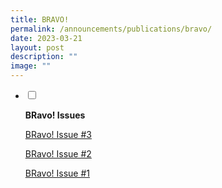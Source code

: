 ```yaml
---
title: BRAVO!
permalink: /announcements/publications/bravo/
date: 2023-03-21
layout: post
description: ""
image: ""
---
```


<ul class="jekyllcodex_accordion">
<li>
<input type="checkbox" id="accordion1">
<label for="accordion1"><p><strong>BRavo! Issues</strong></p></label>
<div>
<p><a href="/files/BRavo3JAN2023-FiNAL.pdf.pdf">BRavo! Issue #3</a></p>
<p><a href="/files/Bravo-Issue-2021.pdf">BRavo! Issue #2</a></p>
<p><a href="/files/BRAVO_final_13Jan2020_FINAL-1.pdf">BRavo! Issue #1</a></p>
</div>
</li>  
</ul>